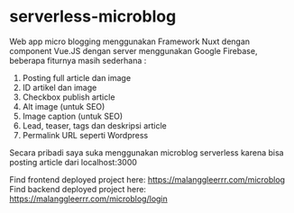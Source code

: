 # serverless-microblog
Web app micro blogging menggunakan Framework Nuxt dengan component Vue.JS dengan server menggunakan Google Firebase, 
beberapa fiturnya masih sederhana :
1.  Posting full article dan image
2.  ID artikel dan image
3.  Checkbox publish article
4.  Alt image (untuk SEO)
5.  Image caption (untuk SEO)
6.  Lead, teaser, tags dan deskripsi article
7.  Permalink URL seperti Wordpress<p>

Secara pribadi saya suka menggunakan microblog serverless karena bisa posting article dari localhost:3000

Find frontend deployed project here: https://malanggleerrr.com/microblog <br>
Find backend deployed project here: https://malanggleerrr.com/microblog/login
